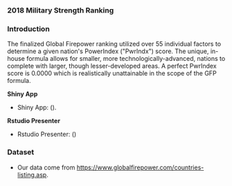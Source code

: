 ### 2018 Military Strength Ranking

### Introduction

The finalized Global Firepower ranking utilized over 55 individual factors to determine a given nation's PowerIndex ("PwrIndx") score. The unique, in-house formula allows for smaller, more technologically-advanced, nations to complete with larger, though lesser-developed areas. A perfect PwrIndex score is 0.0000 which is realistically unattainable in the scope of the GFP formula.

**Shiny App**

* Shiny App: ().

**Rstudio Presenter**

* Rstudio Presenter: ()


### Dataset

* Our data come from https://www.globalfirepower.com/countries-listing.asp.

